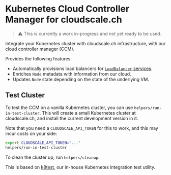 # Kubernetes Cloud Controller Manager for cloudscale.ch

> :warning: This is currently a work in-progress and not yet ready to be used.

Integrate your Kubernetes cluster with cloudscale.ch infrastructure, with our cloud controller manager (CCM).

Provides the following features:

- Automatically provisions load balancers for [`LoadBalancer` services](https://kubernetes.io/docs/concepts/services-networking/service/#loadbalancer).
- Enriches `Node` metadata with information from our cloud.
- Updates `Node` state depending on the state of the underlying VM.

## Test Cluster

To test the CCM on a vanilla Kubernetes cluster, you can use `helpers/run-in-test-cluster`. This will create a small Kubernetes cluster at cloudscale.ch,
and install the current development version in it.

Note that you need a `CLOUDSCALE_API_TOKEN` for this to work, and this may incur costs on your side:

```bash
export CLOUDSCALE_API_TOKEN="..."
helpers/run-in-test-cluster
```

To clean the cluster up, run `helpers/cleanup`.

This is based on [k8test](https://github.com/cloudscale-ch/k8test), our in-house Kubernetes integration test utility.
